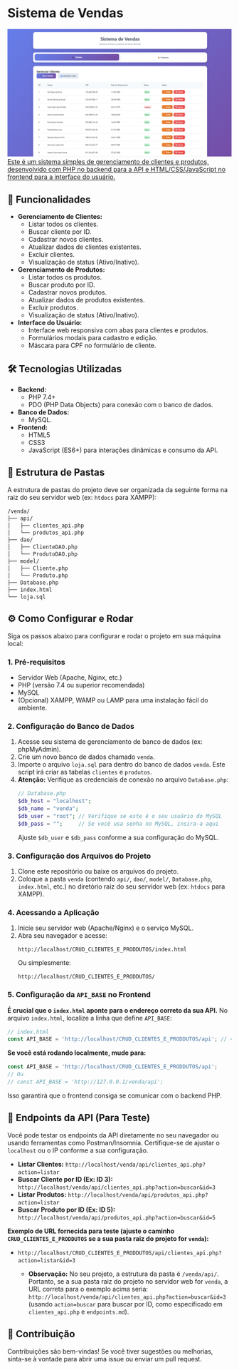 # Sistema de Vendas
![home](/index.png)
[Este é um sistema simples de gerenciamento de clientes e produtos, desenvolvido com PHP no backend para a API e HTML/CSS/JavaScript no frontend para a interface do usuário.](#)

## 🚀 Funcionalidades

* **Gerenciamento de Clientes:**
    * Listar todos os clientes.
    * Buscar cliente por ID.
    * Cadastrar novos clientes.
    * Atualizar dados de clientes existentes.
    * Excluir clientes.
    * Visualização de status (Ativo/Inativo).
* **Gerenciamento de Produtos:**
    * Listar todos os produtos.
    * Buscar produto por ID.
    * Cadastrar novos produtos.
    * Atualizar dados de produtos existentes.
    * Excluir produtos.
    * Visualização de status (Ativo/Inativo).
* **Interface do Usuário:**
    * Interface web responsiva com abas para clientes e produtos.
    * Formulários modais para cadastro e edição.
    * Máscara para CPF no formulário de cliente.

## 🛠️ Tecnologias Utilizadas

* **Backend:**
    * PHP 7.4+
    * PDO (PHP Data Objects) para conexão com o banco de dados.
* **Banco de Dados:**
    * MySQL.
* **Frontend:**
    * HTML5
    * CSS3
    * JavaScript (ES6+) para interações dinâmicas e consumo da API.

## 📁 Estrutura de Pastas

A estrutura de pastas do projeto deve ser organizada da seguinte forma na raiz do seu servidor web (ex: `htdocs` para XAMPP):

```
/venda/
├── api/
│   ├── clientes_api.php
│   └── produtos_api.php
├── dao/
│   ├── ClienteDAO.php
│   └── ProdutoDAO.php
├── model/
│   ├── Cliente.php
│   └── Produto.php
├── Database.php
├── index.html
└── loja.sql
```

## ⚙️ Como Configurar e Rodar

Siga os passos abaixo para configurar e rodar o projeto em sua máquina local:

### 1. Pré-requisitos

* Servidor Web (Apache, Nginx, etc.)
* PHP (versão 7.4 ou superior recomendada)
* MySQL
* (Opcional) XAMPP, WAMP ou LAMP para uma instalação fácil do ambiente.

### 2. Configuração do Banco de Dados

1.  Acesse seu sistema de gerenciamento de banco de dados (ex: phpMyAdmin).
2.  Crie um novo banco de dados chamado `venda`.
3.  Importe o arquivo `loja.sql` para dentro do banco de dados `venda`. Este script irá criar as tabelas `clientes` e `produtos`.
4.  **Atenção:** Verifique as credenciais de conexão no arquivo `Database.php`:
    ```php
    // Database.php
    $db_host = "localhost";
    $db_name = "venda";
    $db_user = "root"; // Verifique se este é o seu usuário do MySQL
    $db_pass = "";     // Se você usa senha no MySQL, insira-a aqui
    ```
    Ajuste `$db_user` e `$db_pass` conforme a sua configuração do MySQL.

### 3. Configuração dos Arquivos do Projeto

1.  Clone este repositório ou baixe os arquivos do projeto.
2.  Coloque a pasta `venda` (contendo `api/`, `dao/`, `model/`, `Database.php`, `index.html`, etc.) no diretório raiz do seu servidor web (ex: `htdocs` para XAMPP).

### 4. Acessando a Aplicação

1.  Inicie seu servidor web (Apache/Nginx) e o serviço MySQL.
2.  Abra seu navegador e acesse:
    ```
    http://localhost/CRUD_CLIENTES_E_PRODDUTOS/index.html
    ```
    Ou simplesmente:
    ```
    http://localhost/CRUD_CLIENTES_E_PRODDUTOS/
    ```

### 5. Configuração da `API_BASE` no Frontend

**É crucial que o `index.html` aponte para o endereço correto da sua API.** No arquivo `index.html`, localize a linha que define `API_BASE`:

```javascript
// index.html
const API_BASE = 'http://localhost/CRUD_CLIENTES_E_PRODDUTOS/api'; // <--- Altere esta linha
```

**Se você está rodando localmente, mude para:**

```javascript
const API_BASE = 'http://localhost/CRUD_CLIENTES_E_PRODDUTOS/api';
// Ou
// const API_BASE = 'http://127.0.0.1/venda/api';
```

Isso garantirá que o frontend consiga se comunicar com o backend PHP.


## 🧪 Endpoints da API (Para Teste)

Você pode testar os endpoints da API diretamente no seu navegador ou usando ferramentas como Postman/Insomnia. Certifique-se de ajustar o `localhost` ou o IP conforme a sua configuração.

* **Listar Clientes:**
    `http://localhost/venda/api/clientes_api.php?action=listar`
* **Buscar Cliente por ID (Ex: ID 3):**
    `http://localhost/venda/api/clientes_api.php?action=buscar&id=3`
* **Listar Produtos:**
    `http://localhost/venda/api/produtos_api.php?action=listar`
* **Buscar Produto por ID (Ex: ID 5):**
    `http://localhost/venda/api/produtos_api.php?action=buscar&id=5`

**Exemplo de URL fornecida para teste (ajuste o caminho `CRUD_CLIENTES_E_PRODDUTOS` se a sua pasta raiz do projeto for `venda`):**

* `http://localhost/CRUD_CLIENTES_E_PRODDUTOS/api/clientes_api.php?action=listar&id=3`

    * **Observação:** No seu projeto, a estrutura da pasta é `/venda/api/`. Portanto, se a sua pasta raiz do projeto no servidor web for `venda`, a URL correta para o exemplo acima seria: `http://localhost/venda/api/clientes_api.php?action=buscar&id=3` (usando `action=buscar` para buscar por ID, como especificado em `clientes_api.php` e `endpoints.md`).

## 🤝 Contribuição

Contribuições são bem-vindas! Se você tiver sugestões ou melhorias, sinta-se à vontade para abrir uma issue ou enviar um pull request.

